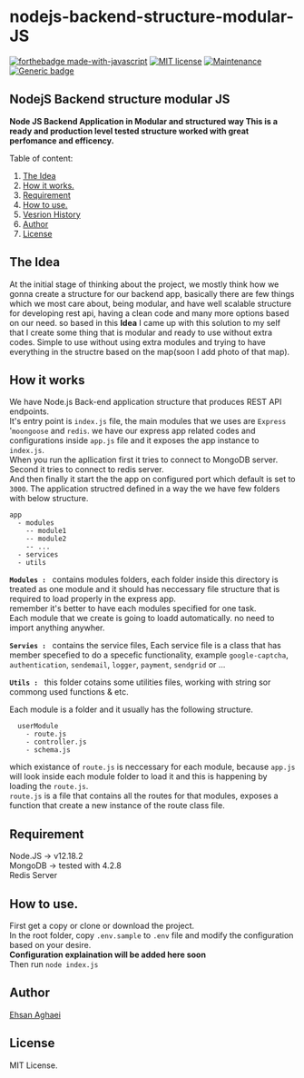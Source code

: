 # nodejs-backend-structure-modular-JS  
[![forthebadge made-with-javascript](http://ForTheBadge.com/images/badges/made-with-javascript.svg)](https://www.javascript.com/)
[![MIT license](https://img.shields.io/badge/License-MIT-blue.svg)](https://lbesson.mit-license.org/)
[![Maintenance](https://img.shields.io/badge/Maintained%3F-yes-green.svg)](https://github.com/ehsanagh/nodejs-backend-structure-modular-JS/graphs/commit-activity)
[![Generic badge](https://img.shields.io/badge/Author-EhsanAghaei-<COLOR>.svg)](mailto:ehsan.aghaeii@gmail.com)
## NodejS Backend structure modular JS
**Node JS Backend Application in Modular and structured way
This is a ready and production level tested structure worked with great perfomance and efficency.**

Table of content:
1. [The Idea](#the-idea)
2. [How it works.](#how-it-works)
3. [Requirement](#requirement)
4. [How to use.](#how-to-use)
5. [Vesrion History](#version-history)
6. [Author](#Author)
7. [License](#License)

## <a name="the-idea">The Idea</a>
  At the initial stage of thinking about the project, we mostly think how we gonna create a structure for our backend app,
basically there are few things which we most care about, being modular, and have well scalable structure for developing rest api, having a clean code and many more options based on our need.
so based in this **Idea** I came up with this solution to my self that I create some thing that is modular and ready to use without extra codes.
Simple to use without using extra modules and trying to have everything in the structre based on the map(soon I add photo of that map).



## <a name="how-it-works">How it works</a>
  We have Node.js Back-end application structure that produces REST API endpoints.  
  It's entry point is `index.js` file, the main modules that we uses are `Express` '`moongoose` and `redis`.
  we have our express app related codes and configurations inside `app.js` file and it exposes the app instance to `index.js`.  
  When you run the apllication first it tries to connect to MongoDB server.  
  Second it tries to connect to redis server.  
  And then finally it start the the app on configured port which default is set to `3000`.
  The application structred defined in a way the we have few folders with below structure.
  ```
  app  
    - modules
      -- module1
      -- module2
      -- ...  
    - services  
    - utils  
  ```
  **`Modules : `** contains modules folders, each folder inside this directory is treated as one module and it should has neccessary file structure that is required to load properly in the express app.  
  remember it's better to have each modules specified for one task.   
  Each module that we create is going to loadd automatically. no need to import anything anywher. 
  

  **`Servies : `**  contains the service files, Each service file is a class that has member specefied to do a specefic functionality, example `google-captcha`, `authentication`, `sendemail`, `logger`, `payment`, `sendgrid` or ...   

  **`Utils : `** this folder cotains some utilities files, working with string sor commong used functions & etc.  

  Each module is a folder and it usually has the following structure.
  ```
    userModule
      - route.js
      - controller.js
      - schema.js
  ```
  which existance of `route.js` is neccessary for each module, because `app.js` will look inside each module folder to load it and this is happening by loading the `route.js`.  
  `route.js` is a file that contains all the routes for that modules, exposes a function that create a new instance of the route class file.  



## <a name="requirement">Requirement</a>
Node.JS -> v12.18.2  
MongoDB -> tested with 4.2.8  
Redis Server  

## <a name="how-to-use">How to use.</a>
First get a copy or clone or download the project.  
In the root folder, copy `.env.sample` to `.env` file and modify the configuration based on your desire.  
**Configuration explaination will be added here soon**  
Then run `node index.js`  

## <a name="author">Author</a>
  [Ehsan Aghaei](https://github.com/ehsanagh)

## <a name="license">License</a>
 MIT License.

